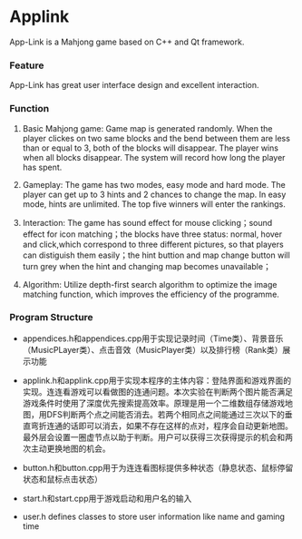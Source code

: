 # Applink
App-Link is a Mahjong game based on C++ and Qt framework. 

### Feature
App-Link has great user interface design and excellent interaction.

### Function

1. Basic Mahjong game: Game map is generated randomly. When the player clickes on two same blocks and the bend between them are less than or equal to 3, both of the blocks will disappear. The player wins when all blocks disappear. The system will record how long the player has spent.  

2. Gameplay: The game has two modes, easy mode and hard mode. The player can get up to 3 hints and 2 chances to change the map. In easy mode, hints are unlimited. The top five winners will enter the rankings.

3. Interaction: The game has sound effect for mouse clicking；sound effect for icon matching；the blocks have three status: normal, hover and click,which correspond to three different pictures, so that players can distiguish them easily；the hint buttion and map change button will turn grey when the hint and changing map becomes unavailable；  

4. Algorithm: Utilize depth-first search algorithm to optimize the image matching function, which improves the efficiency of the  programme.
  

### Program Structure

- appendices.h和appendices.cpp用于实现记录时间（Time类）、背景音乐（MusicPLayer类）、点击音效（MusicPlayer类）以及排行榜（Rank类）展示功能  

- applink.h和applink.cpp用于实现本程序的主体内容：登陆界面和游戏界面的实现。连连看游戏可以看做图的连通问题。本次实验在判断两个图片能否满足游戏条件时使用了深度优先搜索提高效率。原理是用一个二维数组存储游戏地图，用DFS判断两个点之间能否消去。若两个相同点之间能通过三次以下的垂直弯折连通的话即可以消去，如果不存在这样的点对，程序会自动更新地图。最外层会设置一圈虚节点以助于判断。用户可以获得三次获得提示的机会和两次主动更换地图的机会。  

- button.h和button.cpp用于为连连看图标提供多种状态（静息状态、鼠标停留状态和鼠标点击状态）  

- start.h和start.cpp用于游戏启动和用户名的输入  

- user.h defines classes to store user information like name and gaming time 
